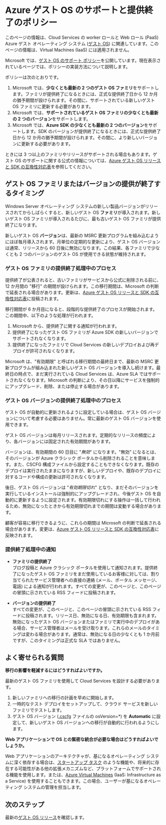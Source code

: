 <properties 
   pageTitle="Azure ゲスト OS のサポートと提供終了のポリシーのガイド | Microsoft Azure" 
   description="Cloud Services で使用される Azure ゲスト OS について Microsoft がサポートする内容について説明します。" 
   services="cloud-services" 
   documentationCenter="na" 
   authors="yuemlu" 
   manager="timlt" 
   editor=""/>

<tags
   ms.service="cloud-services"
   ms.devlang="na"
   ms.topic="article"
   ms.tgt_pltfrm="na"
   ms.workload="tbd" 
   ms.date="04/19/2016"
   ms.author="yuemlu"/>

# Azure ゲスト OS のサポートと提供終了のポリシー
このページの情報は、Cloud Services の worker ロールと Web ロール (PaaS) Azure ゲスト オペレーティング システム ([ゲスト OS](cloud-services-guestos-update-matrix.md)) に関連しています。このページの情報は、Virtual Machines (IaaS) には適用されません。

Microsoft では、[ゲスト OS のサポート ポリシー](http://support.microsoft.com/gp/azure-cloud-lifecycle-faq)を公開しています。現在表示されているページでは、ポリシーの実装方法について説明します。

ポリシーは次のとおりです。

1. Microsoft では、**少なくとも最新の 2 つのゲスト OS ファミリ**をサポートします。ファミリが提供終了になるときには、正式な提供終了日から 12 か月の猶予期間が設けられます。その間に、サポートされている新しいゲスト OS ファミリに更新する必要があります。
2. Microsoft では、**サポートされているゲスト OS ファミリの少なくとも最新の 2 つのバージョン**をサポートします。 
3. Microsoft では、**Azure SDK の少なくとも最新の 2 つのバージョン**をサポートします。SDK のバージョンが提供終了になるときには、正式な提供終了日から 12 か月の猶予期間が設けられます。その間に、より新しいバージョンに更新する必要があります。 

ときには 3 つ以上のファミリやリリースがサポートされる場合もあります。ゲスト OS のサポートに関する公式の情報については、[Azure ゲスト OS リリースと SDK の互換性対応表](cloud-services-guestos-update-matrix.md)を参照してください。


## ゲスト OS ファミリまたはバージョンの提供が終了するタイミング 


Windows Server オペレーティング システムの新しい製品バージョンがリリースされてからしばらくすると、新しいゲスト OS **ファミリ**が導入されます。新しいゲスト OS ファミリが導入されるたびに、最も古いゲスト OS ファミリが提供終了になります。

新しいゲスト OS **バージョン**は、最新の MSRC 更新プログラムを組み込むようにほぼ毎月導入されます。月単位の定期的な更新により、ゲスト OS バージョンは通常、リリースから 60 日後に無効になります。この結果、各ファミリで少なくとも 2 つのバージョンのゲスト OS が使用できる状態が維持されます。

### ゲスト OS ファミリの提供終了処理中のプロセス 


提供終了が公表されると、古いファミリがサービスから公式に削除される前に、12 か月間の "移行" の期間が設けられます。この移行期間は、Microsoft の判断で延長される場合があります。更新は、[Azure ゲスト OS リリースと SDK の互換性対応表](cloud-services-guestos-update-matrix.md)に投稿されます。

移行期間が 6 か月目になると、段階的な提供終了のプロセスが開始されます。この期間中、以下のような処理が行われます。

1. Microsoft から、提供終了に関する通知が行われます。 
2. 提供終了になったゲスト OS ファミリが Azure SDK の新しいバージョンでサポートされなくなります。
3. 提供終了になったファミリで Cloud Services の新しいデプロイおよび再デプロイが許可されなくなります。

Microsoft は、"有効期限" と呼ばれる移行期間の最終日まで、最新の MSRC 更新プログラムが組み込まれた新しいゲスト OS バージョンを導入し続けます。最終日の時点で、まだ実行されている Cloud Services は、Azure SLA ではサポートされなくなります。Microsoft の判断により、その日以降にサービスを強制的にアップグレード、削除、または停止する場合があります。



### ゲスト OS バージョンの提供終了処理中のプロセス 
ゲスト OS が自動的に更新されるように設定している場合は、ゲスト OS バージョンについて考慮する必要はありません。常に最新のゲスト OS バージョンを使用できます。

ゲスト OS バージョンは毎月リリースされます。定期的なリリースの頻度により、各バージョンには固定された有効期間があります。

バージョンは、有効期間の 60 日目に "*無効*" になります。"無効" になるとは、そのバージョンが Azure クラシック ポータルから削除されることを意味します。また、CSCFG 構成ファイルから設定することもできなくなります。既存のデプロイは実行されたままになりますが、新しいデプロイや、既存のデプロイに対するコードや構成の更新は許可されなくなります。

後日、ゲスト OS バージョンは "*有効期限切れ*" となり、まだそのバージョンを実行しているインストールは強制的にアップグレードされ、今後ゲスト OS を自動的に更新するように設定されます。有効期限切れにする操作は一括して行われるため、無効になったときから有効期限切れまでの期間は変動する場合があります。

顧客が容易に移行できるように、これらの期間は Microsoft の判断で延長される場合があります。変更は、[Azure ゲスト OS リリースと SDK の互換性対応表](cloud-services-guestos-update-matrix.md)に反映されます。



### 提供終了処理中の通知 

* **ファミリの提供終了** <br>ブログ投稿と Azure クラシック ポータルを使用して通知されます。提供終了になったゲスト OS ファミリをまだ使用しているお客様に対しては、割り当てられたサービス管理者への直接の連絡 (メール、ポータル メッセージ、電話) による通知が行われます。すべての変更が、このページと、このページの冒頭に示されている RSS フィードに投稿されます。 


* **バージョンの提供終了** <br>すべての変更が、このページと、このページの冒頭に示されている RSS フィードに投稿されます。リリース日、無効になる日、有効期限も含まれます。無効になったゲスト OS バージョンまたはファミリで実行中のデプロイがある場合、サービス管理者はメールを受け取ります。これらのメールのタイミングは変わる場合があります。通常は、無効になる日の少なくとも 1 か月前ですが、このタイミングは正式な SLA ではありません。


## よく寄せられる質問

**移行の影響を軽減するにはどうすればよいですか。**

最新のゲスト OS ファミリを使用して Cloud Services を設計する必要があります。

1. 新しいファミリへの移行の計画を早めに開始します。 
2. 一時的なテスト デプロイをセットアップして、クラウド サービスを新しいファミリでテストします。 
3. ゲスト OS バージョン ([.cscfg](cloud-services-model-and-package.md#cscfg) ファイルの osVersion=*) を **Automatic** に設定して、新しいゲスト OS バージョンへの移行が自動的に行われるようにします。

**Web アプリケーションで OS との緊密な統合が必要な場合はどうすればよいでしょうか。**

Web アプリケーションのアーキテクチャが、基になるオペレーティング システムに深く依存する場合は、[スタートアップ タスク](cloud-services-startup-tasks.md) のような機能や、将来的に存在する可能性がある他の拡張メカニズムなど、プラットフォームでサポートされる機能を使用します。または、[Azure Virtual Machines](https://azure.microsoft.com/documentation/scenarios/virtual-machines/) (IaaS: Infrastructure as a Service) を使用することもできます。この場合、ユーザーが基になるオペレーティング システムの管理を担当します。
 
## 次のステップ
最新の[ゲスト OS リリース](cloud-services-guestos-update-matrix.md)を確認します。

<!---HONumber=AcomDC_0427_2016-->